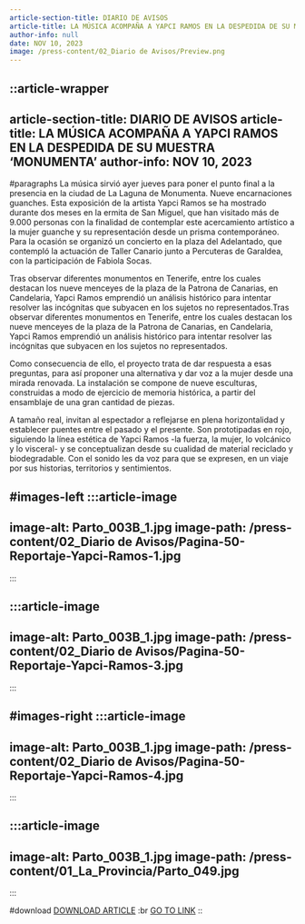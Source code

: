 ```yaml
---
article-section-title: DIARIO DE AVISOS
article-title: LA MÚSICA ACOMPAÑA A YAPCI RAMOS EN LA DESPEDIDA DE SU MUESTRA ‘MONUMENTA’
author-info: null
date: NOV 10, 2023
image: /press-content/02_Diario de Avisos/Preview.png
---
```


::article-wrapper
---
article-section-title: DIARIO DE AVISOS
article-title: LA MÚSICA ACOMPAÑA A YAPCI RAMOS EN LA DESPEDIDA DE SU MUESTRA ‘MONUMENTA’
author-info: NOV 10, 2023
---
#paragraphs
La música sirvió ayer jueves para poner el punto final a la presencia en la ciudad de La Laguna de Monumenta. Nueve encarnaciones guanches. Esta exposición de la artista Yapci Ramos se ha mostrado durante dos meses en la ermita de San Miguel, que han visitado más de 9.000 personas con la finalidad de contemplar este acercamiento artístico a la mujer guanche y su representación desde un prisma contemporáneo. Para la ocasión se organizó un concierto en la plaza del Adelantado, que contempló la actuación de Taller Canario junto a Percuteras de Garaldea, con la participación de Fabiola Socas.

Tras observar diferentes monumentos en Tenerife, entre los cuales destacan los nueve menceyes de la plaza de la Patrona de Canarias, en Candelaria, Yapci Ramos emprendió un análisis histórico para intentar resolver las incógnitas que subyacen en los sujetos no representados.Tras observar diferentes monumentos en Tenerife, entre los cuales destacan los nueve menceyes de la plaza de la Patrona de Canarias, en Candelaria, Yapci Ramos emprendió un análisis histórico para intentar resolver las incógnitas que subyacen en los sujetos no representados.

Como consecuencia de ello, el proyecto trata de dar respuesta a esas preguntas, para así proponer una alternativa y dar voz a la mujer desde una mirada renovada. La instalación se compone de nueve esculturas, construidas a modo de ejercicio de memoria histórica, a partir del ensamblaje de una gran cantidad de piezas.

A tamaño real, invitan al espectador a reflejarse en plena horizontalidad y establecer puentes entre el pasado y el presente. Son prototipadas en rojo, siguiendo la línea estética de Yapci Ramos -la fuerza, la mujer, lo volcánico y lo visceral- y se conceptualizan desde su cualidad de material reciclado y biodegradable. Con el sonido les da voz para que se expresen, en un viaje por sus historias, territorios y sentimientos.

#images-left
  :::article-image
  ---
  image-alt: Parto_003B_1.jpg
  image-path: /press-content/02_Diario de Avisos/Pagina-50-Reportaje-Yapci-Ramos-1.jpg
  ---
  :::

  :::article-image
  ---
  image-alt: Parto_003B_1.jpg
  image-path: /press-content/02_Diario de Avisos/Pagina-50-Reportaje-Yapci-Ramos-3.jpg
  ---
  :::

#images-right
  :::article-image
  ---
  image-alt: Parto_003B_1.jpg
  image-path: /press-content/02_Diario de Avisos/Pagina-50-Reportaje-Yapci-Ramos-4.jpg
  ---
  :::

  :::article-image
  ---
  image-alt: Parto_003B_1.jpg
  image-path: /press-content/01_La_Provincia/Parto_049.jpg
  ---
  :::

#download
[DOWNLOAD ARTICLE](/press-content/02_Diario%20de%20Avisos/P%C3%A1ginas%20desdeYapciRamos_PressKitSelection.pdf) :br [](https://www.eldia.es/cultura/2024/03/02/parir-renacer-yapci-ramos-santa-98938595.html)[GO TO LINK](https://diariodeavisos.elespanol.com/2023/11/la-musica-acompana-a-yapci-ramos-en-la-despedida-de-su-muestra-monumenta/)
::
